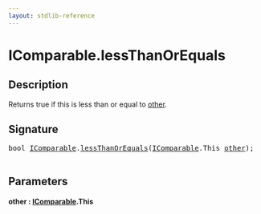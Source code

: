 ```yaml
---
layout: stdlib-reference
---
```


# IComparable\.lessThanOrEquals

## Description

Returns true if <span class='code'>this</span> is less than or equal to <span class='code'><a href="lessthanorequals-48a.html#decl-other" class="code_param">other</a></span>.




## Signature 

<pre>
<span class="code_keyword">bool</span> <a href="../interfaces/icomparable-01/index.html" class="code_type">IComparable</a>.<a href="lessthanorequals-48a.html">lessThanOrEquals</a>(<a href="../interfaces/icomparable-01/index.html" class="code_type">IComparable</a>.<span class="code_keyword">This</span> <a href="lessthanorequals-48a.html#decl-other" class="code_param">other</a>);

</pre>

## Parameters

####  <a id="decl-other"></a>other  : [IComparable](../interfaces/icomparable-01/index.html)\.This

